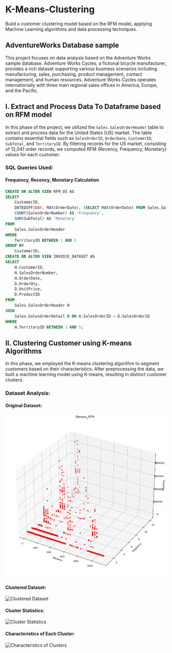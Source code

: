 # K-Means-Clustering
Build a customer clustering model based on the RFM model, applying Machine Learning algorithms and data processing techniques.
## AdventureWorks Database sample

This project focuses on data analysis based on the Adventure Works sample database. Adventure Works Cycles, a fictional bicycle manufacturer, provides a rich dataset supporting various business scenarios including manufacturing, sales, purchasing, product management, contact management, and human resources. Adventure Works Cycles operates internationally with three main regional sales offices in America, Europe, and the Pacific.


## I. Extract and Process Data To Dataframe based on RFM model

In this phase of the project, we utilized the `Sales.SalesOrderHeader` table to extract and process data for the United States (US) market. The table contains essential fields such as `SalesOrderID`, `OrderDate`, `CustomerID`, `SubTotal`, and `TerritoryID`. By filtering records for the US market, consisting of 12,041 order records, we computed RFM (Recency, Frequency, Monetary) values for each customer.

### SQL Queries Used:

#### Frequency, Recency, Monetary Calculation
```sql
CREATE OR ALTER VIEW RFM_US AS 
SELECT 
    CustomerID, 
    DATEDIFF(DAY, MAX(OrderDate), (SELECT MAX(OrderDate) FROM Sales.SalesOrderHeader)) + 1 AS 'Recency', 
    COUNT(SalesOrderNumber) AS 'Frequency', 
    SUM(SubTotal) AS 'Monetary' 
FROM 
    Sales.SalesOrderHeader 
WHERE 
    TerritoryID BETWEEN 1 AND 5 
GROUP BY 
    CustomerID;
CREATE OR ALTER VIEW INVOICE_DATASET AS 
SELECT 
    H.CustomerID, 
    H.SalesOrderNumber, 
    H.OrderDate, 
    D.OrderQty, 
    D.UnitPrice, 
    D.ProductID 
FROM 
    Sales.SalesOrderHeader H 
JOIN 
    Sales.SalesOrderDetail D ON H.SalesOrderID = D.SalesOrderID 
WHERE 
    H.TerritoryID BETWEEN 1 AND 5;
```
## II. Clustering Customer using K-means Algorithms

In this phase, we employed the K-means clustering algorithm to segment customers based on their characteristics. After preprocessing the data, we built a machine learning model using K-means, resulting in distinct customer clusters.

### Dataset Analysis:

#### Original Dataset:
![Original Dataset](images/original_dataset_kmeans.png)

#### Clustered Dataset:
![Clustered Dataset](images/clustered_dataset.png)

#### Cluster Statistics:
![Cluster Statistics](images/clustered_result.png)

#### Characteristics of Each Cluster:
![Characteristics of Clusters](images/clustered_result_description.png)
